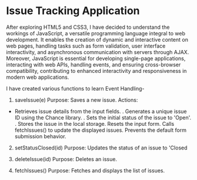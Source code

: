 # Issue Tracking Application

After exploring HTML5 and CSS3, I have decided to understand the workings of JavaScript, a versatile programming language integral to web development. It enables the creation of dynamic and interactive content on web pages, handling tasks such as form validation, user interface interactivity, and asynchronous communication with servers through AJAX. Moreover, JavaScript is essential for developing single-page applications, interacting with web APIs, handling events, and ensuring cross-browser compatibility, contributing to enhanced interactivity and responsiveness in modern web applications.

I have created various functions to learn Event Handling- 
1. saveIssue(e)
   Purpose: Saves a new issue.
  Actions:
  - Retrieves issue details from the input fields.
  . Generates a unique issue ID using the Chance library.
  . Sets the initial status of the issue to 'Open'.
  . Stores the issue in the local storage.
  Resets the input form.
  Calls fetchIssues() to update the displayed issues.
  Prevents the default form submission behavior.

   
2. setStatusClosed(id)
   Purpose: Updates the status of an issue to 'Closed
   
3. deleteIssue(id)
   Purpose: Deletes an issue.
   
4. fetchIssues()
   Purpose: Fetches and displays the list of issues.
